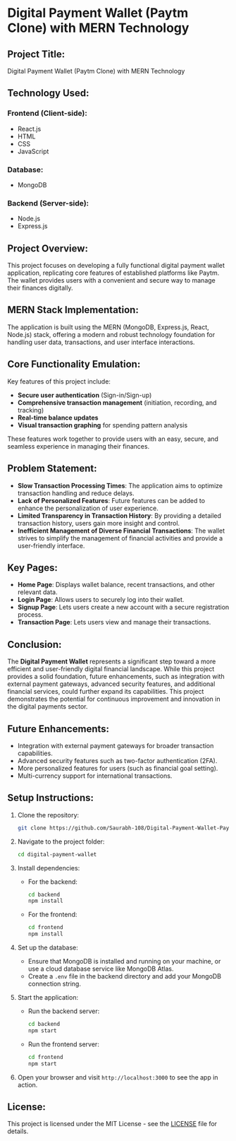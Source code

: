 # Digital Payment Wallet (Paytm Clone) with MERN Technology

## Project Title:
Digital Payment Wallet (Paytm Clone) with MERN Technology

## Technology Used:

### Frontend (Client-side):
- React.js
- HTML
- CSS
- JavaScript

### Database:
- MongoDB

### Backend (Server-side):
- Node.js
- Express.js

## Project Overview:
This project focuses on developing a fully functional digital payment wallet application, replicating core features of established platforms like Paytm. The wallet provides users with a convenient and secure way to manage their finances digitally.

## MERN Stack Implementation:
The application is built using the MERN (MongoDB, Express.js, React, Node.js) stack, offering a modern and robust technology foundation for handling user data, transactions, and user interface interactions.

## Core Functionality Emulation:
Key features of this project include:
- **Secure user authentication** (Sign-in/Sign-up)
- **Comprehensive transaction management** (initiation, recording, and tracking)
- **Real-time balance updates**
- **Visual transaction graphing** for spending pattern analysis

These features work together to provide users with an easy, secure, and seamless experience in managing their finances.

## Problem Statement:
- **Slow Transaction Processing Times**: The application aims to optimize transaction handling and reduce delays.
- **Lack of Personalized Features**: Future features can be added to enhance the personalization of user experience.
- **Limited Transparency in Transaction History**: By providing a detailed transaction history, users gain more insight and control.
- **Inefficient Management of Diverse Financial Transactions**: The wallet strives to simplify the management of financial activities and provide a user-friendly interface.

## Key Pages:
- **Home Page**: Displays wallet balance, recent transactions, and other relevant data.
- **Login Page**: Allows users to securely log into their wallet.
- **Signup Page**: Lets users create a new account with a secure registration process.
- **Transaction Page**: Lets users view and manage their transactions.

## Conclusion:
The **Digital Payment Wallet** represents a significant step toward a more efficient and user-friendly digital financial landscape. While this project provides a solid foundation, future enhancements, such as integration with external payment gateways, advanced security features, and additional financial services, could further expand its capabilities. This project demonstrates the potential for continuous improvement and innovation in the digital payments sector.

## Future Enhancements:
- Integration with external payment gateways for broader transaction capabilities.
- Advanced security features such as two-factor authentication (2FA).
- More personalized features for users (such as financial goal setting).
- Multi-currency support for international transactions.

## Setup Instructions:
1. Clone the repository:
    ```bash
    git clone https://github.com/Saurabh-108/Digital-Payment-Wallet-Paytm-Clone-
    ```

2. Navigate to the project folder:
    ```bash
    cd digital-payment-wallet
    ```

3. Install dependencies:
    - For the backend:
      ```bash
      cd backend
      npm install
      ```

    - For the frontend:
      ```bash
      cd frontend
      npm install
      ```

4. Set up the database:
   - Ensure that MongoDB is installed and running on your machine, or use a cloud database service like MongoDB Atlas.
   - Create a `.env` file in the backend directory and add your MongoDB connection string.

5. Start the application:
    - Run the backend server:
      ```bash
      cd backend
      npm start
      ```

    - Run the frontend server:
      ```bash
      cd frontend
      npm start
      ```

6. Open your browser and visit `http://localhost:3000` to see the app in action.

## License:
This project is licensed under the MIT License - see the [LICENSE](LICENSE) file for details.

